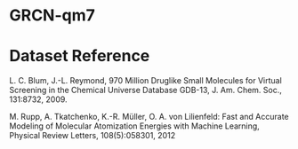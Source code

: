 # GRCN-qm7

# Dataset Reference
L. C. Blum, J.-L. Reymond, 970 Million Druglike Small Molecules for Virtual Screening in the Chemical Universe Database GDB-13, J. Am. Chem. Soc., 131:8732, 2009.

M. Rupp, A. Tkatchenko, K.-R. Müller, O. A. von Lilienfeld: Fast and Accurate Modeling of Molecular Atomization Energies with Machine Learning, Physical Review Letters, 108(5):058301, 2012
